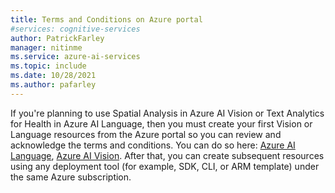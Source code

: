 ```yaml
---
title: Terms and Conditions on Azure portal
#services: cognitive-services
author: PatrickFarley
manager: nitinme
ms.service: azure-ai-services
ms.topic: include
ms.date: 10/28/2021
ms.author: pafarley
---
```


If you're planning to use Spatial Analysis in Azure AI Vision or Text Analytics for Health in Azure AI Language, then you must create your first Vision or Language resources from the Azure portal so you can review and acknowledge the terms and conditions. You can do so here: [Azure AI Language](https://portal.azure.com/#create/Microsoft.CognitiveServicesTextAnalytics), [Azure AI Vision](https://portal.azure.com/#create/Microsoft.CognitiveServicesComputerVision). After that, you can create subsequent resources using any deployment tool (for example, SDK, CLI, or ARM template) under the same Azure subscription.
